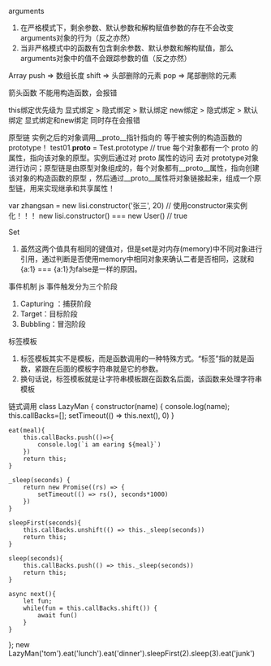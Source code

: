 arguments
1. 在严格模式下，剩余参数、默认参数和解构赋值参数的存在不会改变 arguments对象的行为（反之亦然）
2. 当非严格模式中的函数有包含剩余参数、默认参数和解构赋值，那么arguments对象中的值不会跟踪参数的值（反之亦然）

Array
push => 数组长度
shift => 头部删除的元素
pop => 尾部删除的元素

箭头函数
不能用构造函数，会报错

this绑定优先级为
显式绑定 > 隐式绑定 > 默认绑定
new绑定 > 隐式绑定 > 默认绑定
显式绑定和new绑定 同时存在会报错

原型链
实例之后的对象调用__proto__指针指向的 等于被实例的构造函数的prototype！
test01.__proto__ = Test.prototype  // true
每个对象都有一个 proto 的属性，指向该对象的原型。实例后通过对 proto 属性的访问 去对 prototype对象进行访问；原型链是由原型对象组成的，每个对象都有__proto__属性，指向创建该对象的构造函数的原型 ，然后通过__proto__属性将对象链接起来，组成一个原型链，用来实现继承和共享属性！

var zhangsan = new lisi.constructor('张三', 20) // 使用constructor来实例化！！！
new lisi.constructor() === new User()  // true

Set
1. 虽然这两个值具有相同的键值对，但是set是对内存(memory)中不同对象进行引用，通过判断是否使用memory中相同对象来确认二者是否相同，这就和{a:1} === {a:1}为false是一样的原因。

事件机制
js 事件触发分为三个阶段
1. Capturing ：捕获阶段
2. Target：目标阶段
3. Bubbling：冒泡阶段

标签模板
1. 标签模板其实不是模板，而是函数调用的一种特殊方式。“标签”指的就是函数，紧跟在后面的模板字符串就是它的参数。
2. 换句话说，标签模板就是让字符串模板跟在函数名后面，该函数来处理字符串模板

链式调用
class LazyMan {
    constructor(name) {
        console.log(name);
        this.callBacks=[];
        setTimeout(() => this.next(), 0)
    }

    eat(meal){
        this.callBacks.push(()=>{
            console.log(`i am earing ${meal}`)
        })
        return this;
    }

    _sleep(seconds) {
        return new Promise((rs) => {
            setTimeout(() => rs(), seconds*1000)
        })
    }
    
    sleepFirst(seconds){
        this.callBacks.unshift(() => this._sleep(seconds))
        return this;
    }
    
    sleep(seconds){
        this.callBacks.push(() => this._sleep(seconds))
        return this;
    }

    async next(){
        let fun;
        while(fun = this.callBacks.shift()) {
            await fun()
        }
    }
    
};
new LazyMan('tom').eat('lunch').eat('dinner').sleepFirst(2).sleep(3).eat('junk')